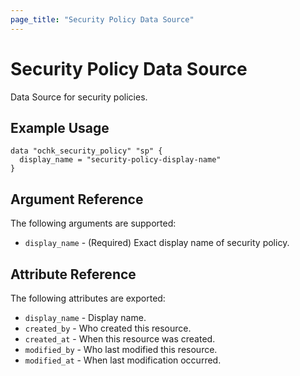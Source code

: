 ```yaml
---
page_title: "Security Policy Data Source"
---
```


# Security Policy Data Source

Data Source for security policies. 

## Example Usage

```hcl
data "ochk_security_policy" "sp" {
  display_name = "security-policy-display-name"
}
```

## Argument Reference

The following arguments are supported:

* `display_name` - (Required) Exact display name of security policy.

## Attribute Reference

The following attributes are exported:
 * `display_name` - Display name. 
 * `created_by` - Who created this resource.
 * `created_at` - When this resource was created.
 * `modified_by` - Who last modified this resource. 
 * `modified_at` - When last modification occurred.     
 
